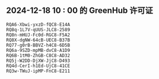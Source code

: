 ## 2024-12-18 10 : 00 的 GreenHub 许可证
```
RQA6-Xbwi-yxzD-fQC8-E14A
RQ8q-1L7V-qUUS-JLC8-2589
RQ8n-mHUJ-Fc0d-RGC8-F5A2
RQ8X-dgNW-64cB-UEC8-B37B
RQ77-g0rB-BBVZ-h4C8-6D5B
RQ6a-9SZD-mpMB-dvC8-A1D9
RQ6B-1tM0-ZhGB-C8C8-AD32
RQ5j-W2DD-DjXW-JjC8-D493
RQ4d-CerI-h1Ed-UjC8-41CE
RQ3w-TWuJ-ipMP-FnC8-E211
```
